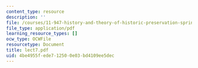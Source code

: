 ```yaml
---
content_type: resource
description: ''
file: /courses/11-947-history-and-theory-of-historic-preservation-spring-2007/4be4955fede712500e03bd4109ee5dec_lect7.pdf
file_type: application/pdf
learning_resource_types: []
ocw_type: OCWFile
resourcetype: Document
title: lect7.pdf
uid: 4be4955f-ede7-1250-0e03-bd4109ee5dec
---
```

